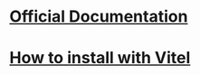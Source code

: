 # [Official Documentation](https://tailwindcss.com/)
# [How to install with Vitel](https://tailwindcss.com/docs/installation/using-vite)
